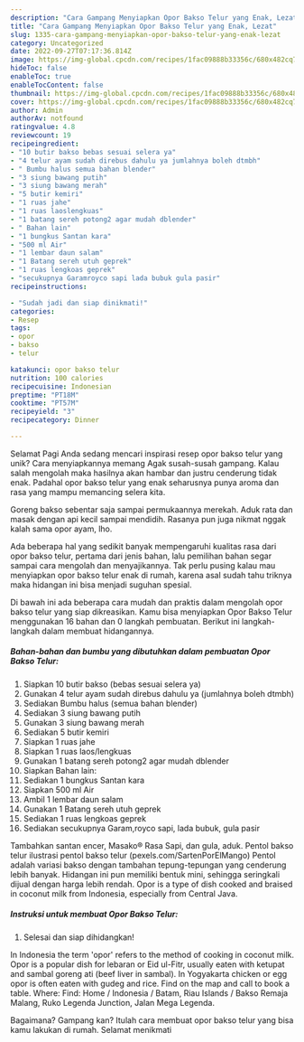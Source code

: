 ```yaml
---
description: "Cara Gampang Menyiapkan Opor Bakso Telur yang Enak, Lezat"
title: "Cara Gampang Menyiapkan Opor Bakso Telur yang Enak, Lezat"
slug: 1335-cara-gampang-menyiapkan-opor-bakso-telur-yang-enak-lezat
category: Uncategorized
date: 2022-09-27T07:17:36.814Z
image: https://img-global.cpcdn.com/recipes/1fac09888b33356c/680x482cq70/opor-bakso-telur-foto-resep-utama.jpg
hideToc: false
enableToc: true
enableTocContent: false
thumbnail: https://img-global.cpcdn.com/recipes/1fac09888b33356c/680x482cq70/opor-bakso-telur-foto-resep-utama.jpg
cover: https://img-global.cpcdn.com/recipes/1fac09888b33356c/680x482cq70/opor-bakso-telur-foto-resep-utama.jpg
author: Admin
authorAv: notfound
ratingvalue: 4.8
reviewcount: 19
recipeingredient:
- "10 butir bakso bebas sesuai selera ya"
- "4 telur ayam sudah direbus dahulu ya jumlahnya boleh dtmbh"
- " Bumbu halus semua bahan blender"
- "3 siung bawang putih"
- "3 siung bawang merah"
- "5 butir kemiri"
- "1 ruas jahe"
- "1 ruas laoslengkuas"
- "1 batang sereh potong2 agar mudah dblender"
- " Bahan lain"
- "1 bungkus Santan kara"
- "500 ml Air"
- "1 lembar daun salam"
- "1 Batang sereh utuh geprek"
- "1 ruas lengkoas geprek"
- "secukupnya Garamroyco sapi lada bubuk gula pasir"
recipeinstructions:

- "Sudah jadi dan siap dinikmati!"
categories:
- Resep
tags:
- opor
- bakso
- telur

katakunci: opor bakso telur 
nutrition: 100 calories
recipecuisine: Indonesian
preptime: "PT18M"
cooktime: "PT57M"
recipeyield: "3"
recipecategory: Dinner

---
```



Selamat Pagi Anda sedang mencari inspirasi resep opor bakso telur yang unik? Cara menyiapkannya memang Agak susah-susah gampang. Kalau salah mengolah maka hasilnya akan hambar dan justru cenderung tidak enak. Padahal opor bakso telur yang enak seharusnya punya aroma dan rasa yang mampu memancing selera kita.


Goreng bakso sebentar saja sampai permukaannya merekah. Aduk rata dan masak dengan api kecil sampai mendidih. Rasanya pun juga nikmat nggak kalah sama opor ayam, lho.

Ada beberapa hal yang sedikit banyak mempengaruhi kualitas rasa dari opor bakso telur, pertama dari jenis bahan, lalu pemilihan bahan segar sampai cara mengolah dan menyajikannya. Tak perlu pusing kalau mau menyiapkan opor bakso telur enak di rumah, karena asal sudah tahu triknya maka hidangan ini bisa menjadi suguhan spesial.


Di bawah ini ada beberapa cara mudah dan praktis dalam mengolah opor bakso telur yang siap dikreasikan. Kamu bisa menyiapkan Opor Bakso Telur menggunakan 16 bahan dan 0 langkah pembuatan. Berikut ini langkah-langkah dalam membuat hidangannya.

<!--inarticleads1-->

##### Bahan-bahan dan bumbu yang dibutuhkan dalam pembuatan Opor Bakso Telur:

1. Siapkan 10 butir bakso (bebas sesuai selera ya)
1. Gunakan 4 telur ayam sudah direbus dahulu ya (jumlahnya boleh dtmbh)
1. Sediakan  Bumbu halus (semua bahan blender)
1. Sediakan 3 siung bawang putih
1. Gunakan 3 siung bawang merah
1. Sediakan 5 butir kemiri
1. Siapkan 1 ruas jahe
1. Siapkan 1 ruas laos/lengkuas
1. Gunakan 1 batang sereh potong2 agar mudah dblender
1. Siapkan  Bahan lain:
1. Sediakan 1 bungkus Santan kara
1. Siapkan 500 ml Air
1. Ambil 1 lembar daun salam
1. Gunakan 1 Batang sereh utuh geprek
1. Sediakan 1 ruas lengkoas geprek
1. Sediakan secukupnya Garam,royco sapi, lada bubuk, gula pasir


Tambahkan santan encer, Masako® Rasa Sapi, dan gula, aduk. Pentol bakso telur ilustrasi pentol bakso telur (pexels.com/SartenPorElMango) Pentol adalah variasi bakso dengan tambahan tepung-tepungan yang cenderung lebih banyak. Hidangan ini pun memiliki bentuk mini, sehingga seringkali dijual dengan harga lebih rendah. Opor is a type of dish cooked and braised in coconut milk from Indonesia, especially from Central Java. 

<!--inarticleads2-->

##### Instruksi untuk membuat Opor Bakso Telur:


1. Selesai dan siap dihidangkan!

In Indonesia the term &#39;opor&#39; refers to the method of cooking in coconut milk. Opor is a popular dish for lebaran or Eid ul-Fitr, usually eaten with ketupat and sambal goreng ati (beef liver in sambal). In Yogyakarta chicken or egg opor is often eaten with gudeg and rice. Find on the map and call to book a table. Where: Find: Home / Indonesia / Batam, Riau Islands / Bakso Remaja Malang, Ruko Legenda Junction, Jalan Mega Legenda. 

Bagaimana? Gampang kan? Itulah cara membuat opor bakso telur yang bisa kamu lakukan di rumah. Selamat menikmati
